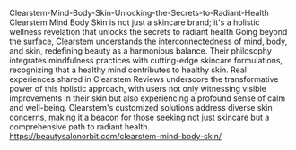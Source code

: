 Clearstem-Mind-Body-Skin-Unlocking-the-Secrets-to-Radiant-Health
Clearstem Mind Body Skin is not just a skincare brand; it's a holistic wellness revelation that unlocks the secrets to radiant health
Going beyond the surface, Clearstem understands the interconnectedness of mind, body, and skin, redefining beauty as a harmonious balance. Their philosophy integrates mindfulness practices with cutting-edge skincare formulations, recognizing that a healthy mind contributes to healthy skin. Real experiences shared in Clearstem Reviews underscore the transformative power of this holistic approach, with users not only witnessing visible improvements in their skin but also experiencing a profound sense of calm and well-being. Clearstem's customized solutions address diverse skin concerns, making it a beacon for those seeking not just skincare but a comprehensive path to radiant health.
https://beautysalonorbit.com/clearstem-mind-body-skin/
